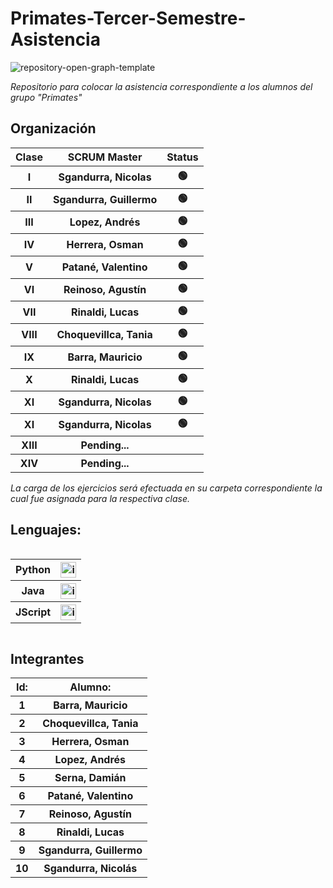 # Primates-Tercer-Semestre-Asistencia

![repository-open-graph-template](https://user-images.githubusercontent.com/111594677/232668817-8e98b10a-384f-4730-a592-ff342a4272ca.png)

*Repositorio para colocar la asistencia correspondiente a los alumnos del grupo "Primates"*

## Organización
<table style="width: 100%; text-align: center;">
  <tr>
    <th>Clase</th>
    <th>SCRUM Master</th>
    <th>Status</th>
  </tr>
  <tr>
    <th>I</th>
    <th>Sgandurra, Nicolas</th>
    <th> 🟢 </th>
  </tr>
  <tr>
    <th>II</th>
    <th>Sgandurra, Guillermo</th>
    <th> 🟢 </th>
  </tr>
  <tr>
    <th>III</th>
    <th>Lopez, Andrés</th>
    <th> 🟢 </th>
  </tr>
  <tr>
    <th>IV</th>
    <th> Herrera, Osman </th>
    <th> 🟢 </th>
  </tr>
  <tr>
    <th>V</th>
    <th> Patané, Valentino </th>
    <th> 🟢 </th>
  </tr>
  <tr>
    <th>VI</th>
    <th> Reinoso, Agustín </th>
    <th> 🟢 </th>
  </tr>
  <tr>
    <th>VII</th>
    <th> Rinaldi, Lucas </th>
    <th> 🟢 </th>
  </tr>
  <tr>
    <th>VIII</th>
    <th>  Choquevillca, Tania </th>
    <th>  🟢 </th>
  </tr>
  <tr>
    <th>IX</th>
    <th> Barra, Mauricio </th>
    <th>  🟢  </th>
  </tr>
  <tr>
    <th>X</th>
    <th> Rinaldi, Lucas </th>
    <th> 🟢 </th>
  </tr>
  <tr>
    <th>XI</th>
    <th>Sgandurra, Nicolas</th>
    <th>  🟢  </th>
  </tr>
  <tr>
    <th>XI</th>
    <th>Sgandurra, Nicolas</th>
    <th>  🟢  </th>
  </tr>
  <tr>
    <th>XIII</th>
    <th> Pending... </th>
    <th>          </th>
  </tr>
  <tr>
    <th>XIV</th>
    <th> Pending... </th>
    <th>          </th>
  </tr>
</table>


*La carga de los ejercicios será efectuada en su carpeta correspondiente la cual fue asignada para la respectiva clase.*

## Lenguajes:

<div style="overflow-x: auto; overflow-y: hidden;">
  <table>
    <tr>
      <th>Python</th>
      <th> <img src="https://user-images.githubusercontent.com/111594677/232658922-1758a4c2-aeb5-4e1d-8a24-ed18d30e2265.png" alt="imagen" width="25"> </th>
    </tr>
    <tr>
      <th>Java</th>
      <th> <img src="https://user-images.githubusercontent.com/111594677/232658674-541d1ad3-6a9e-4dd3-87b7-32a153cd0753.png" alt="imagen" width="25"> </th>
    </tr>
    <tr>
      <th>JScript</th>
      <th> <img src="https://user-images.githubusercontent.com/111594677/232659377-a34daabe-5216-44b3-a4c6-02e880d21312.png" alt="imagen" width="25"> </th>
    </tr>
  </table>
</div>

## Integrantes


  <table style="width: 100%; text-align: center;">
      <tr>
      <th>Id:</th>
      <th>Alumno:</th>
    </tr>
    <tr>
      <th>1</th>
      <th>Barra, Mauricio</th>
    </tr>
    <tr>
      <th>2</th>
      <th>Choquevillca, Tania</th>
    </tr>
    <tr>
      <th>3</th>
      <th>Herrera, Osman</th>
    </tr>
    <tr>
      <th>4</th>
      <th>Lopez, Andrés</th>
    </tr>
    <tr>
      <th>5</th>
      <th>Serna, Damián</th>
    </tr>
    <tr>
      <th>6</th>
      <th>Patané, Valentino</th>
    </tr>
    <tr>
      <th>7</th>
      <th>Reinoso, Agustín</th>
    </tr>
    <tr>
      <th>8</th>
      <th>Rinaldi, Lucas</th>
    </tr>
    <tr>
      <th>9</th>
      <th>Sgandurra, Guillermo</th>
    </tr>
    <tr>
      <th>10</th>
      <th>Sgandurra, Nicolás</th>
    </tr>
  </table>




